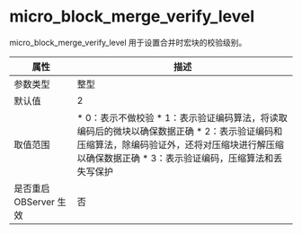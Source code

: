 micro_block_merge_verify_level 
===================================================

micro_block_merge_verify_level 用于设置合并时宏块的校验级别。


|      **属性**      |                                                                                                                                 **描述**                                                                                                                                 |
|------------------|------------------------------------------------------------------------------------------------------------------------------------------------------------------------------------------------------------------------------------------------------------------------|
| 参数类型             | 整型                                                                                                                                                                                                                                                                     |
| 默认值              | 2                                                                                                                                                                                                                                                                      |
| 取值范围             | * 0：表示不做校验   * 1：表示验证编码算法，将读取编码后的微块以确保数据正确   * 2：表示验证编码和压缩算法，除编码验证外，还将对压缩块进行解压缩以确保数据正确   * 3：表示验证编码，压缩算法和丢失写保护    |
| 是否重启 OBServer 生效 | 否                                                                                                                                                                                                                                                                      |



